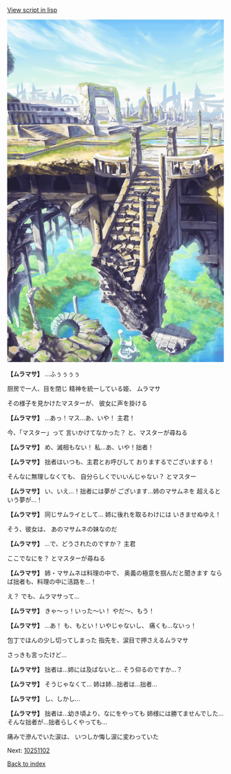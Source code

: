 [View script in lisp](../scripts/10251101.txt)

![antiquity.png](../images/backgrounds/antiquity.png)

**【ムラマサ】**
…ふぅぅぅぅ

厨房で一人、目を閉じ
精神を統一している姫、
ムラマサ

その様子を見かけたマスターが、
彼女に声を掛ける

**【ムラマサ】**
…あっ！マス…あ、いや！
主君！

今、「マスター」って
言いかけてなかった？
と、マスターが尋ねる

**【ムラマサ】**
め、滅相もない！
私…あ、いや！拙者！

**【ムラマサ】**
拙者はいつも、主君とお呼びして
おりまするでございまする！

そんなに無理しなくても、
自分らしくでいいんじゃない？
とマスター

**【ムラマサ】**
い、いえ…！拙者には夢が
ございます…姉のマサムネを
超えるという夢が…！

**【ムラマサ】**
同じサムライとして…
姉に後れを取るわけには
いきませぬゆえ！

そう、彼女は、
あのマサムネの妹なのだ

**【ムラマサ】**
…で、どうされたのですか？
主君

ここでなにを？
とマスターが尋ねる

**【ムラマサ】**
姉・マサムネは料理の中で、
奥義の極意を掴んだと聞きます
ならば拙者も、料理の中に活路を…！

え？
でも、ムラマサって…

**【ムラマサ】**
きゃ～っ！いった～い！
やだ～、もう！

**【ムラマサ】**
…あ！
も、もとい！いやじゃないし、
痛くも…ないっ！

包丁でほんの少し切ってしまった
指先を、涙目で押さえるムラマサ

さっきも言ったけど…

**【ムラマサ】**
拙者は…姉には及ばないと…
そう仰るのですか…？

**【ムラマサ】**
そうじゃなくて…
姉は姉…拙者は…拙者…

**【ムラマサ】**
し、しかし…

**【ムラマサ】**
拙者は…幼き頃より、なにをやっても
姉様には勝てませんでした…
そんな拙者が…拙者らしくやっても…

痛みで滲んでいた涙は、
いつしか悔し涙に変わっていた

Next: [10251102](10251102.md)

[Back to index](index.md)
